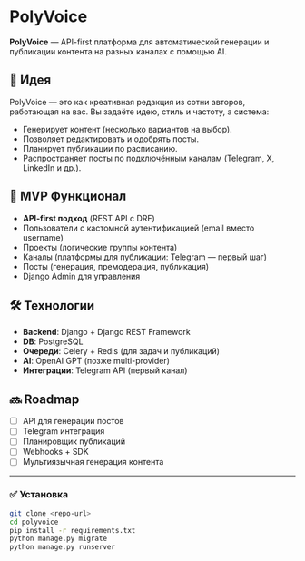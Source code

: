 # PolyVoice

**PolyVoice** — API-first платформа для автоматической генерации и публикации контента на разных каналах с помощью AI.

## 🎯 Идея
PolyVoice — это как креативная редакция из сотни авторов, работающая на вас. Вы задаёте идею, стиль и частоту, а система:
- Генерирует контент (несколько вариантов на выбор).
- Позволяет редактировать и одобрять посты.
- Планирует публикации по расписанию.
- Распространяет посты по подключённым каналам (Telegram, X, LinkedIn и др.).

## 🚀 MVP Функционал
- **API-first подход** (REST API с DRF)
- Пользователи с кастомной аутентификацией (email вместо username)
- Проекты (логические группы контента)
- Каналы (платформы для публикации: Telegram — первый шаг)
- Посты (генерация, премодерация, публикация)
- Django Admin для управления

## 🛠 Технологии
- **Backend**: Django + Django REST Framework
- **DB**: PostgreSQL
- **Очереди**: Celery + Redis (для задач и публикаций)
- **AI**: OpenAI GPT (позже multi-provider)
- **Интеграции**: Telegram API (первый канал)

## 🔜 Roadmap
- [ ] API для генерации постов
- [ ] Telegram интеграция
- [ ] Планировщик публикаций
- [ ] Webhooks + SDK
- [ ] Мультиязычная генерация контента

---

### ✅ Установка
```bash
git clone <repo-url>
cd polyvoice
pip install -r requirements.txt
python manage.py migrate
python manage.py runserver